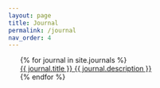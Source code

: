 ```yaml
---
layout: page
title: Journal
permalink: /journal
nav_order: 4
---
```


<ul style="list-style-type:none;">
  {% for journal in site.journals %}
    <li><a href="{{ journal.url }}">{{ journal.title }}&nbsp;{{ journal.description }}</a></li>
  {% endfor %}
</ul>